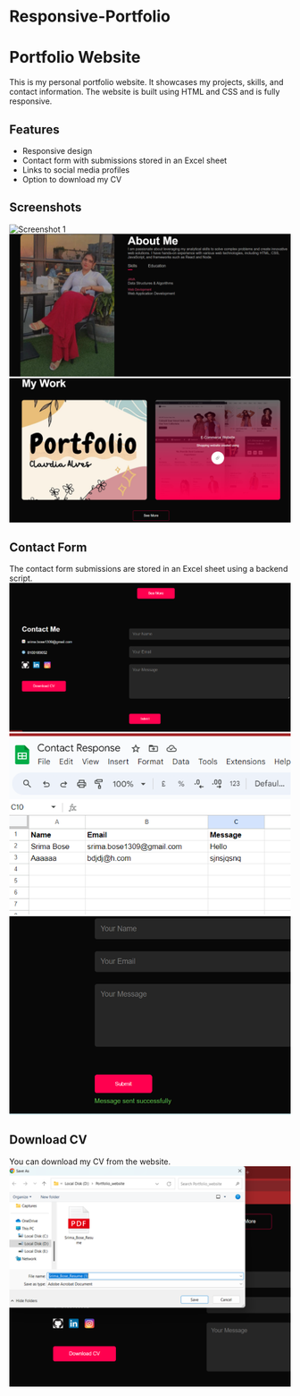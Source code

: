 # Responsive-Portfolio
# Portfolio Website

This is my personal portfolio website. It showcases my projects, skills, and contact information. The website is built using HTML and CSS and is fully responsive.

## Features

- Responsive design
- Contact form with submissions stored in an Excel sheet
- Links to social media profiles
- Option to download my CV

## Screenshots

![Screenshot 1](Screenshot1.png|width=100)
![Screenshot 2](Screenshot2.png)
![Screenshot 7](Screenshot7.png)

## Contact Form

The contact form submissions are stored in an Excel sheet using a backend script.
![Screenshot 3](Screenshot3.png)
![Screenshot 4](Screenshot4.png)
![Screenshot 5](Screenshot5.png)


## Download CV

You can download my CV from the website.
![Screenshot 6](Screenshot6.png)

